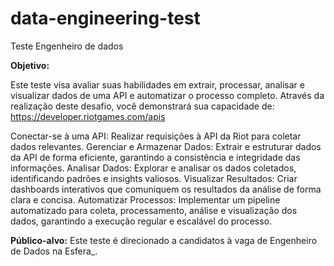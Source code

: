 # data-engineering-test

Teste Engenheiro de dados

**Objetivo:**

Este teste visa avaliar suas habilidades em extrair, processar, analisar e visualizar dados de uma  API e automatizar o processo completo. Através da realização deste desafio, você demonstrará sua capacidade de:
https://developer.riotgames.com/apis

Conectar-se à uma API: Realizar requisições à API da Riot para coletar dados relevantes.
Gerenciar e Armazenar Dados: Extrair e estruturar dados da API de forma eficiente, garantindo a consistência e integridade das informações.
Analisar Dados: Explorar e analisar os dados coletados, identificando padrões e insights valiosos.
Visualizar Resultados: Criar dashboards interativos que comuniquem os resultados da análise de forma clara e concisa.
Automatizar Processos: Implementar um pipeline automatizado para coleta, processamento, análise e visualização dos dados, garantindo a execução regular e escalável do processo.

**Público-alvo:**
Este teste é direcionado a candidatos à vaga de Engenheiro de Dados na Esfera_.

